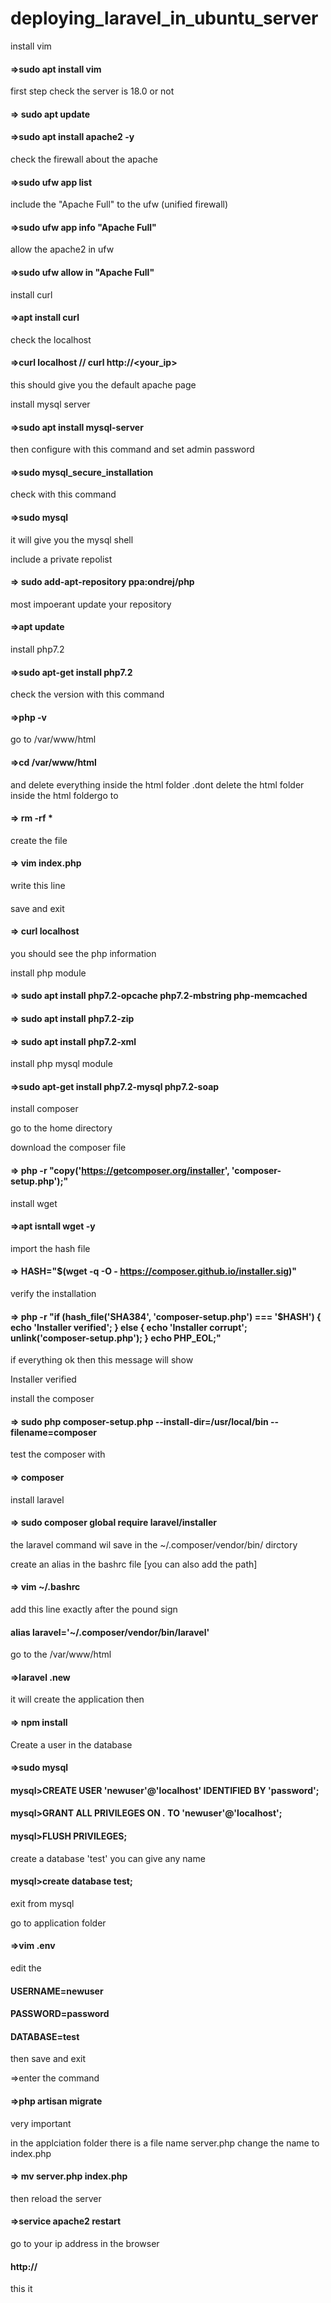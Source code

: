 
# deploying_laravel_in_ubuntu_server
install vim
#### =>sudo apt install vim

first step check the server is 18.0 or not
#### => sudo apt update
#### =>sudo apt install apache2 -y

check the firewall about the apache
#### =>sudo ufw app list

include the "Apache Full" to the ufw (unified firewall)
#### =>sudo ufw app info "Apache Full"

allow the apache2 in ufw
#### =>sudo ufw allow in "Apache Full"

install curl
#### =>apt install curl

check the localhost
#### =>curl localhost // curl http://<your_ip>
this should give you the default apache page

install mysql server
#### =>sudo apt install mysql-server

then configure with this command and set admin password
#### =>sudo mysql_secure_installation

check with this command
#### =>sudo mysql
it will give you the mysql shell

include  a private repolist

#### => sudo add-apt-repository ppa:ondrej/php

most impoerant
update your repository
#### =>apt update

install php7.2
#### =>sudo apt-get install php7.2

check the version with this command
#### =>php -v

go to  /var/www/html
#### =>cd /var/www/html

and delete everything inside the html folder .dont delete the html folder
inside the html foldergo to
#### => rm -rf * 

create the file
#### => vim index.php

write this line
####  <?php phpinfo() ?>
 
 save and exit
 
####  => curl localhost
 
you should see the php information
 
install php module
####  => sudo apt install php7.2-opcache php7.2-mbstring php-memcached
####  => sudo apt install php7.2-zip
####  => sudo apt install php7.2-xml
 
install php mysql module
####  =>sudo apt-get install php7.2-mysql php7.2-soap
 
install composer

go to the home directory

download the composer file
####  => php -r "copy('https://getcomposer.org/installer', 'composer-setup.php');"

install wget
####  =>apt isntall wget -y

import the hash file 
####  => HASH="$(wget -q -O - https://composer.github.io/installer.sig)"

verify the installation
####  => php -r "if (hash_file('SHA384', 'composer-setup.php') === '$HASH') { echo 'Installer verified'; } else { echo 'Installer corrupt'; unlink('composer-setup.php'); } echo PHP_EOL;"


if everything ok then this message will show

Installer verified

install the composer

####  => sudo php composer-setup.php --install-dir=/usr/local/bin --filename=composer

test the composer with
####  => composer

install laravel

####  => sudo  composer global require laravel/installer

the laravel command wil save in the ~/.composer/vendor/bin/ dirctory

create an alias in the bashrc file [you can also add the path]

####  => vim ~/.bashrc

add this line exactly 
after the pound sign
####  alias laravel='~/.composer/vendor/bin/laravel'

go to the /var/www/html

#### =>laravel .new 

it will create the application
then 

#### => npm install


Create a user in the database 

#### =>sudo mysql

#### mysql>CREATE USER 'newuser'@'localhost' IDENTIFIED BY 'password';
#### mysql>GRANT ALL PRIVILEGES ON *.* TO 'newuser'@'localhost';
#### mysql>FLUSH PRIVILEGES;



create a database 'test' you can give any name

#### mysql>create database test;

exit from mysql

go to application folder

#### =>vim .env

edit the 

#### USERNAME=newuser
#### PASSWORD=password
#### DATABASE=test

then save and exit

=>enter the command 
#### =>php artisan migrate

very important 

in the applciation folder there is a file name server.php
change the name to index.php

#### => mv server.php index.php

then reload the server

#### =>service apache2 restart

go to your ip address in the browser

#### http://<your ip>
 
this it

